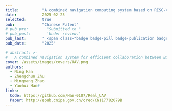 ```yaml
---
title:          "A combined navigation computing system based on RISC-V architecture"
date:           2025-02-25
selected:       true
pub:            "Chinese Patent"
# pub_pre:        "Submitted to "
# pub_post:       'Under review.'
pub_last:       ' <span class="badge badge-pill badge-publication badge-warning">Patent</span>'
pub_date:       "2025"

# abstract: >-
#   A combined navigation system for efficient collaboration between BDS and INS built through RISC-V-based architecture.
cover: /assets/images/covers/UAV.png
authors:
  - Ning Han
  - Zhengchun Zhu
  - Mingyang Zhao
  - Yaohui Han#
links:
  Code: https://github.com/Han-0107/Real_UAV
  Paper: http://epub.cnipa.gov.cn/cred/CN117782079B
---
```

